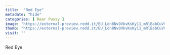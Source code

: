 ```yaml
---
title:  "Red Eye"
metadate: "hide"
categories: [ Rear Pussy ]
image: "https://external-preview.redd.it/EU_Ldn8NvOVkvKsKy11_mRlBabCuVVQhiDY4UIz8mO4.jpg?auto=webp&s=b24371eb545e7d073a7cb67aceebab6aa7be8332"
thumb: "https://external-preview.redd.it/EU_Ldn8NvOVkvKsKy11_mRlBabCuVVQhiDY4UIz8mO4.jpg?width=1080&crop=smart&auto=webp&s=7c171b292bfc7d49f919f49b03a00ac5dc68ef31"
visit: ""
---
```

Red Eye
